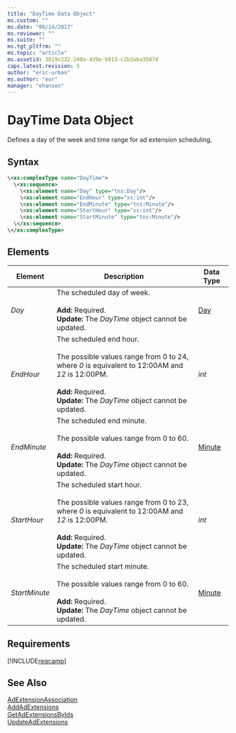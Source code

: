 ```yaml
---
title: "DayTime Data Object"
ms.custom: ""
ms.date: "08/14/2017"
ms.reviewer: ""
ms.suite: ""
ms.tgt_pltfrm: ""
ms.topic: "article"
ms.assetid: 3819c232-240a-439e-b913-c2b2aba35874
caps.latest.revision: 5
author: "eric-urban"
ms.author: "eur"
manager: "ehansen"
---
```

# DayTime Data Object
Defines a day of the week and time range for ad extension scheduling. 

## Syntax

```xml
\<xs:complexType name="DayTime">
  \<xs:sequence>
    \<xs:element name="Day" type="tns:Day"/>
    \<xs:element name="EndHour" type="xs:int"/>
    \<xs:element name="EndMinute" type="tns:Minute"/>
    \<xs:element name="StartHour" type="xs:int"/>
    \<xs:element name="StartMinute" type="tns:Minute"/>
  \</xs:sequence>
\</xs:complexType>
```

## <a name="Elements"></a>Elements

|Element|Description|Data Type|
|-----------|---------------|-------------|
|*Day*|The scheduled day of week.<br/><br/>**Add:** Required.<br/>**Update:** The *DayTime* object cannot be updated. |[Day](../campaign-api/day-value-set.md)|
|*EndHour*|The scheduled end hour.<br/><br/>The possible values range from 0 to 24, where *0* is equivalent to 12:00AM and *12* is 12:00PM.<br/><br/>**Add:** Required. <br/>**Update:** The *DayTime* object cannot be updated. |*int*|
|*EndMinute*|The scheduled end minute.<br /><br />The possible values range from 0 to 60.<br/><br/>**Add:** Required.<br/>**Update:** The *DayTime* object cannot be updated. |[Minute](../campaign-api/minute-value-set.md)|
|*StartHour*|The scheduled start hour.<br/><br/>The possible values range from 0 to 23, where *0* is equivalent to 12:00AM and *12* is 12:00PM.<br/><br/>**Add:** Required.<br/>**Update:** The *DayTime* object cannot be updated. |*int*|
|*StartMinute*|The scheduled start minute.<br /><br />The possible values range from 0 to 60.<br/><br/>**Add:** Required.<br/>**Update:** The *DayTime* object cannot be updated. |[Minute](../campaign-api/minute-value-set.md)|

## Requirements
[!INCLUDE[reqcamp](../campaign-api/includes/reqcamp.md)]
## See Also
[AdExtensionAssociation](../campaign-api/adextensionassociation-data-object.md)  
[AddAdExtensions](../campaign-api/addadextensions-service-operation.md)  
[GetAdExtensionsByIds](../campaign-api/getadextensionsbyids-service-operation.md)  
[UpdateAdExtensions](../campaign-api/updateadextensions-service-operation.md)  
